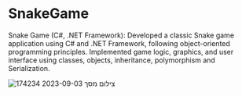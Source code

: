 # SnakeGame
Snake Game (C#, .NET Framework): Developed a classic Snake game application using C# and .NET Framework, following object-oriented programming principles. Implemented game logic, graphics, and user interface using classes, objects, inheritance, polymorphism and Serialization. 


![צילום מסך 2023-09-03 174234](https://github.com/user-attachments/assets/f2bb950f-c023-4ae2-90bf-77cf2b8bb990)

